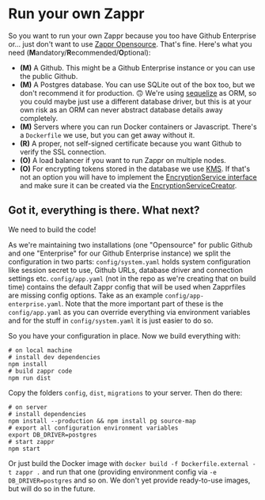 # Run your own Zappr

So you want to run your own Zappr because you too have Github Enterprise or... just don't want to use [Zappr Opensource](https://zappr.opensource.zalan.do). That's fine. Here's what you need (**M**andatory/**R**ecommended/**O**ptional):

* **(M)** A Github. This might be a Github Enterprise instance or you can use the public Github.
* **(M)** A Postgres database. You can use SQLite out of the box too, but we don't recommend it for production. 🙃 We're using [sequelize](http://docs.sequelizejs.com/en/latest/) as ORM, so you could maybe just use a different database driver, but this is at your own risk as an ORM can never abstract database details away completely.
* **(M)** Servers where you can run Docker containers or Javascript. There's a `Dockerfile` we use, but you can get away without it.
* **(R)** A proper, not self-signed certificate because you want Github to verify the SSL connection.
* **(O)** A load balancer if you want to run Zappr on multiple nodes.
* **(O)** For encrypting tokens stored in the database we use [KMS](https://aws.amazon.com/kms/). If that's not an option you will have to implement the [EncryptionService interface](https://github.com/zalando/zappr/blob/master/server/service/encryption/NullEncryptionService.js) and make sure it can be created via the [EncryptionServiceCreator](https://github.com/zalando/zappr/blob/master/server/service/EncryptionServiceCreator.js).

## Got it, everything is there. What next?

We need to build the code!

As we're maintaining two installations (one "Opensource" for public Github and one "Enterprise" for our Github Enterprise instance) we split the configuration in two parts: `config/system.yaml` holds system configuration like session secret to use, Github URLs, database driver and connection settings etc. `config/app.yaml` (not in the repo as we're creating that on build time) contains the default Zappr config that will be used when Zapprfiles are missing config options. Take as an example `config/app-enterprise.yaml`. Note that the more important part of these is the `config/app.yaml` as you can override everything via environment variables and for the stuff in `config/system.yaml` it is just easier to do so.

So you have your configuration in place. Now we build everything with:

    # on local machine
    # install dev dependencies
    npm install
    # build zappr code
    npm run dist

Copy the folders `config`, `dist`, `migrations` to your server. Then do there:

    # on server
    # install dependencies
    npm install --production && npm install pg source-map
    # export all configuration environment variables
    export DB_DRIVER=postgres
    # start zappr
    npm start
    
Or just build the Docker image with `docker build -f Dockerfile.external -t zappr .` and run that one (providing environment config via `-e DB_DRIVER=postgres` and so on. We don't yet provide ready-to-use images, but will do so in the future.
